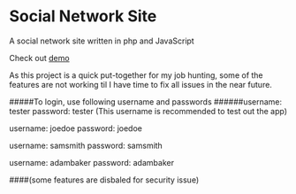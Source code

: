# Social Network Site
A social network site written in php and JavaScript 

Check out [demo](http://hellojim.net/demo/social_network/)

As this project is a quick put-together for my job hunting, some of the features are not working til I have time to fix all issues in the near future. 

#####To login, use following username and passwords
######username: tester  password: tester (This username is recommended to test out the app)

username: joedoe
password: joedoe

username: samsmith
password: samsmith

username: adambaker
password: adambaker

####(some features are disbaled for security issue)
